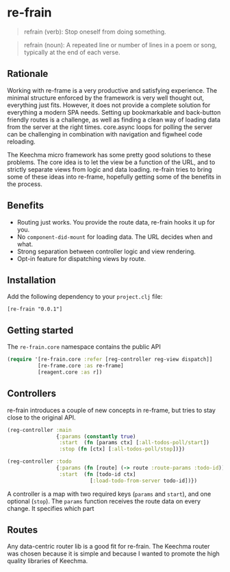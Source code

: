 # re-frain

> refrain (verb): Stop oneself from doing something.

> refrain (noun): A repeated line or number of lines in a poem or song, typically at the end of each verse.

## Rationale
Working with re-frame is a very productive and satisfying experience. The minimal structure enforced by the framework is very well thought out, everything just fits. However, it does not provide a complete solution for everything a modern SPA needs. Setting up bookmarkable and back-button friendly routes is a challenge, as well as finding a clean way of loading data from the server at the right times. core.async loops for polling the server can be challenging in combination with navigation and figwheel code reloading.

The Keechma micro framework has some pretty good solutions to these problems. The core idea is to let the view be a function of the URL, and to strictly separate views from logic and data loading. re-frain tries to bring some of these ideas into re-frame, hopefully getting some of the benefits in the process.

## Benefits
* Routing just works. You provide the route data, re-frain hooks it up for you.
* No `component-did-mount` for loading data. The URL decides when and what.
* Strong separation between controller logic and view rendering. 
* Opt-in feature for dispatching views by route.

## Installation
Add the following dependency to your `project.clj` file:

```
[re-frain "0.0.1"]
```

## Getting started

The `re-frain.core` namespace contains the public API

```clojure
(require '[re-frain.core :refer [reg-controller reg-view dispatch]]
          [re-frame.core :as re-frame]
          [reagent.core :as r])
```

## Controllers
re-frain introduces a couple of new concepts in re-frame, but tries to stay close to the original API.

```clojure      
(reg-controller :main
                {:params (constantly true)
                 :start  (fn [params ctx] [:all-todos-poll/start])
                 :stop (fn [ctx] [:all-todos-poll/stop])})

(reg-controller :todo
                {:params (fn [route] (-> route :route-params :todo-id))
                 :start  (fn [todo-id ctx]
                           [:load-todo-from-server todo-id])})
```

A controller is a map with two required keys (`params` and `start`), and one optional (`stop`). The `params` function receives the route data on every change. It specifies which part  

## Routes
Any data-centric router lib is a good fit for re-frain. The Keechma router was chosen because it is simple and because I wanted to promote the high quality libraries of Keechma.
